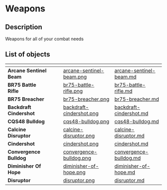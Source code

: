 # Weapons

## Description

Weapons for all of your combat needs

## List of objects

<table data-view="cards">
<thead>
    <tr>
        <th></th>
        <th></th>
        <th></th>
        <th data-hidden data-card-cover data-type="files"></th>
        <th data-hidden data-card-target data-type="content-ref"></th>
    </tr>
</thead>
<tbody>
    <tr>
        <td><strong>Arcane Sentinel Beam</strong></td>
        <td></td>
        <td></td>
        <td><a href="../../../.gitbook/assets/images/objects/gameplay/weapons/arcane-sentinel-beam.png">arcane-sentinel-beam.png</a></td>
        <td><a href="arcane-sentinel-beam.md">arcane-sentinel-beam.md</a></td>
    </tr>
    <tr>
        <td><strong>BR75 Battle Rifle</strong></td>
        <td></td>
        <td></td>
        <td><a href="../../../.gitbook/assets/images/objects/gameplay/weapons/br75-battle-rifle.png">br75-battle-rifle.png</a></td>
        <td><a href="br75-battle-rifle.md">br75-battle-rifle.md</a></td>
    </tr>
    <tr>
        <td><strong>BR75 Breacher</strong></td>
        <td></td>
        <td></td>
        <td><a href="../../../.gitbook/assets/images/objects/gameplay/weapons/br75-breacher.png">br75-breacher.png</a></td>
        <td><a href="br75-breacher.md">br75-breacher.md</a></td>
    </tr>
    <tr>
        <td><strong>Backdraft Cindershot</strong></td>
        <td></td>
        <td></td>
        <td><a href="../../../.gitbook/assets/images/objects/gameplay/weapons/backdraft-cindershot.png">backdraft-cindershot.png</a></td>
        <td><a href="backdraft-cindershot.md">backdraft-cindershot.md</a></td>
    </tr>
    <tr>
        <td><strong>CQS48 Bulldog</strong></td>
        <td></td>
        <td></td>
        <td><a href="../../../.gitbook/assets/images/objects/gameplay/weapons/cqs48-bulldog.png">cqs48-bulldog.png</a></td>
        <td><a href="cqs48-bulldog.md">cqs48-bulldog.md</a></td>
    </tr>
    <tr>
        <td><strong>Calcine Disruptor</strong></td>
        <td></td>
        <td></td>
        <td><a href="../../../.gitbook/assets/images/objects/gameplay/weapons/calcine-disruptor.png">calcine-disruptor.png</a></td>
        <td><a href="calcine-disruptor.md">calcine-disruptor.md</a></td>
    </tr>
    <tr>
        <td><strong>Cindershot</strong></td>
        <td></td>
        <td></td>
        <td><a href="../../../.gitbook/assets/images/objects/gameplay/weapons/cindershot.png">cindershot.png</a></td>
        <td><a href="cindershot.md">cindershot.md</a></td>
    </tr>
    <tr>
        <td><strong>Convergence Bulldog</strong></td>
        <td></td>
        <td></td>
        <td><a href="../../../.gitbook/assets/images/objects/gameplay/weapons/convergence-bulldog.png">convergence-bulldog.png</a></td>
        <td><a href="convergence-bulldog.md">convergence-bulldog.md</a></td>
    </tr>
    <tr>
        <td><strong>Diminisher Of Hope</strong></td>
        <td></td>
        <td></td>
        <td><a href="../../../.gitbook/assets/images/objects/gameplay/weapons/diminisher-of-hope.png">diminisher-of-hope.png</a></td>
        <td><a href="diminisher-of-hope.md">diminisher-of-hope.md</a></td>
    </tr>
    <tr>
        <td><strong>Disruptor</strong></td>
        <td></td>
        <td></td>
        <td><a href="../../../.gitbook/assets/images/objects/gameplay/weapons/disruptor.png">disruptor.png</a></td>
        <td><a href="disruptor.md">disruptor.md</a></td>
    </tr>    
</tbody>

<!-- * [Duelist Energy Sword](duelist-energy-sword.md)
* [Elite Bloodblade](elite-bloodblade.md)
* [Energy Sword](energy-sword.md)
* [Gravity Hammer](gravity-hammer.md)
* [Heatwave](heatwave.md)
* [Impact Commando](impact-commando.md)
* [M247 Hmg](m247-hmg.md)
* [M247 Hmg Turret](m247-hmg-turret.md)
* [M41 Rocket Launcher](m41-rocket-launcher.md)
* [M41 Tracker](m41-tracker.md)
* [MA40 Assault Rifle](ma40-assault-rifle.md)
* [MA40 Longshot](ma40-longshot.md)
* [MLRS 2 Hydra](mlrs-2-hydra.md)
* [Mangler](mangler.md)
* [MK50 Sidekick](mk50-sidekick.md)
* [Needler](needler.md)
* [Pinpoint Needler](pinpoint-needler.md)
* [Plasma Cannon Turret](plasma-cannon.md)
* [Plasma Cannon](plasma-cannon-turret.md)
* [Plasma Pistol](plasma-pistol.md)
* [Pulse Carbine](pulse-carbine.md)
* [Purging Shock Rifle](purging-shock-rifle.md)
* [Pursuit Hydra](pursuit-hydra.md)
* [Rapidfire Pulse Carbine](rapidfire-pulse-carbine.md)
* [Ravager](ravager.md)
* [Ravager Rebound](ravager-rebound.md)
* [Riven Mangler](riven-mangler.md)
* [Rushdown Hammer](rushdown-hammer.md)
* [S7 Flexfire Sniper](s7-flexfire-sniper.md)
* [S7 Sniper Rifle](s7-sniper-rifle.md)
* [Scatterbound Heatwave](scatterbound-heatwave.md)
* [Scorpion Tail](scorpion-tail.md)
* [Scrap Cannon](scrap-cannon.md)
* [Scrap Cannon Turret](scrap-cannon-turret.md)
* [Sentinel Beam](sentinel-beam.md)
* [Shock Rifle](shock-rifle.md)
* [Skewer](skewer.md)
* [Stalker Rifle](stalker-rifle.md)
* [Stalker Rifle Ultra](stalker-rifle-ultra.md)
* [Striker Sidekick](striker-sidekick.md)
* [Unbound Plasma Pistol](unbound-plasma-pistol.md)
* [VK78 Commando Rifle](vk78-commando-rifle.md)
* [Volatile Skewer](volatile-skewer.md) -->
